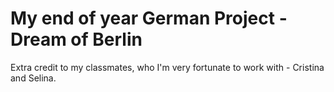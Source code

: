 # My end of year German Project - Dream of Berlin
Extra credit to my classmates, who I'm very fortunate to work with - Cristina and Selina.
